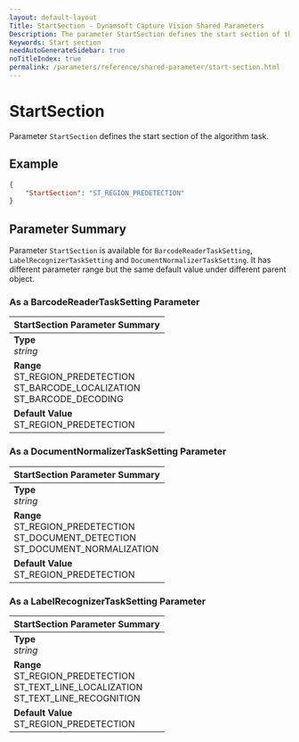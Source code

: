 ```yaml
---
layout: default-layout
Title: StartSection - Dynamsoft Capture Vision Shared Parameters
Description: The parameter StartSection defines the start section of the algorithm task.
Keywords: Start section
needAutoGenerateSidebar: true
noTitleIndex: true
permalink: /parameters/reference/shared-parameter/start-section.html
---
```


# StartSection

Parameter `StartSection` defines the start section of the algorithm task.

## Example

```json
{
    "StartSection": "ST_REGION_PREDETECTION"
}
```

## Parameter Summary

Parameter `StartSection` is available for  `BarcodeReaderTaskSetting`, `LabelRecognizerTaskSetting` and `DocumentNormalizerTaskSetting`. It has different parameter range but the same default value under different parent object.

### As a BarcodeReaderTaskSetting Parameter

| StartSection Parameter Summary |
| :---------------------------- |
| **Type**<br>*string* |
| **Range**<br>ST_REGION_PREDETECTION<br>ST_BARCODE_LOCALIZATION<br>ST_BARCODE_DECODING |
| **Default Value**<br>ST_REGION_PREDETECTION |

### As a DocumentNormalizerTaskSetting Parameter

| StartSection Parameter Summary |
| :---------------------------- |
| **Type**<br>*string* |
| **Range**<br>ST_REGION_PREDETECTION<br>ST_DOCUMENT_DETECTION<br>ST_DOCUMENT_NORMALIZATION |
| **Default Value**<br>ST_REGION_PREDETECTION |

### As a LabelRecognizerTaskSetting Parameter

| StartSection Parameter Summary |
| :---------------------------- |
| **Type**<br>*string* |
| **Range**<br>ST_REGION_PREDETECTION<br>ST_TEXT_LINE_LOCALIZATION<br>ST_TEXT_LINE_RECOGNITION |
| **Default Value**<br>ST_REGION_PREDETECTION |
